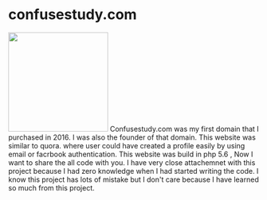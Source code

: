 # confusestudy.com
<img src="https://pbs.twimg.com/media/DAn5NWiW0AA0EdX.jpg" height="200" />
Confusestudy.com was my first domain that I purchased in 2016. I was also the founder of that domain. This website was similar to quora.  where user could have created a profile  easily by using email or facrbook authentication.  This website  was build in php 5.6 , Now I want  to share the all code with you. I have very close attachemnet with this project because I had zero knowledge  when I had started writing the code. I know this project has lots of mistake but I don't care because I have learned so much from this project.
